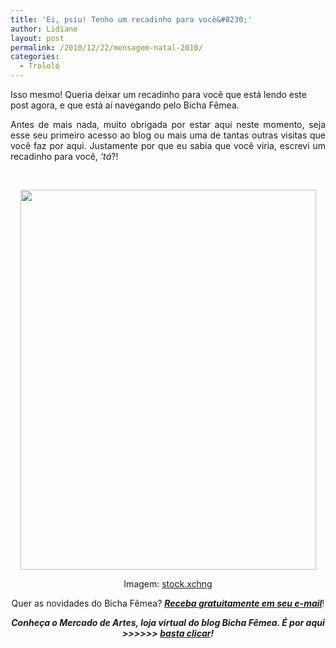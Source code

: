 ```yaml
---
title: 'Ei, psiu! Tenho um recadinho para você&#8230;'
author: Lidiane
layout: post
permalink: /2010/12/22/mensagem-natal-2010/
categories:
  - Trololó
---
```

Isso mesmo! Queria deixar um recadinho para você que está lendo este post agora, e que está aí navegando pelo Bicha Fêmea.

<p style="text-align: justify;">
  Antes de mais nada, muito obrigada por estar aqui neste momento, seja esse seu primeiro acesso ao blog ou mais uma de tantas outras visitas que você faz por aqui. Justamente por que eu sabia que você viria, escrevi um recadinho para você, <em>&#8216;tá</em>?!<!--more-->
</p>

 

<p style="text-align: center;">
  <a href="https://www.trololodemulher.com.br/2010/12/Mensagem-de-Natal.jpg"><img class="alignnone size-full wp-image-5691" title="Mensagem de Natal" src="https://www.trololodemulher.com.br/2010/12/Mensagem-de-Natal.jpg" alt="" width="473" height="608" /></a>
</p>

<p style="text-align: center;">
  Imagem: <a href="http://www.sxc.hu/" target="_blank" rel="noopener noreferrer">stock.xchng</a>
</p>

<p style="text-align: center;">
  Quer as novidades do Bicha Fêmea? <strong><em><a href="http://feedburner.google.com/fb/a/mailverify?uri=blogbichafemea&loc=pt_BR">Receba gratuitamente em seu e-mail</a></em></strong>!
</p>

<p style="text-align: center;">
  <strong><em>Conheça o Mercado de Artes, loja virtual do blog Bicha Fêmea. É por aqui >>>>>> </em><a href="http://www.trololodemulher.com.br/loja/"><em>basta clicar</em></a><em>!</em></strong>
</p>